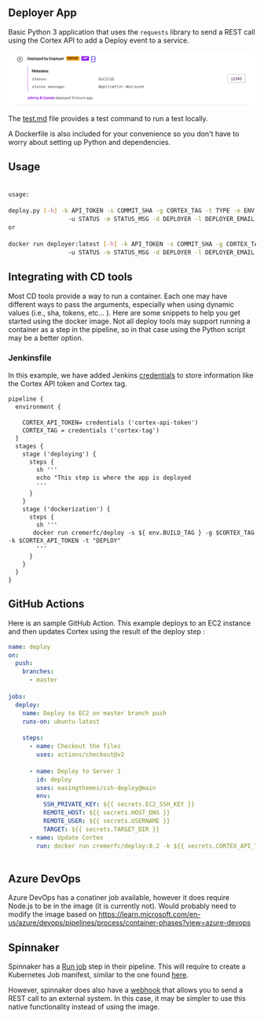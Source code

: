 ## Deployer App

Basic Python 3 application that uses the `requests` library to send a REST call using the Cortex API to add a Deploy event to a service.

![Deploy Event](img/deploy-event.png)

The [test.md](test.md) file provides a test command to run a test locally.

A Dockerfile is also included for your convenience so you don't have to worry about setting up Python and dependencies.

## Usage

```bash

usage: 

deploy.py [-h] -k API_TOKEN -s COMMIT_SHA -g CORTEX_TAG -t TYPE -e ENV
                 -u STATUS -m STATUS_MSG -d DEPLOYER -l DEPLOYER_EMAIL
or

docker run deployer:latest [-h] -k API_TOKEN -s COMMIT_SHA -g CORTEX_TAG -t TYPE -e ENV
                 -u STATUS -m STATUS_MSG -d DEPLOYER -l DEPLOYER_EMAIL
```

## Integrating with CD tools

Most CD tools provide a way to run a container. Each one may have different ways to pass the arguments, especially when using dynamic values (i.e., sha, tokens, etc... ). Here are some snippets to help you get started using the docker image. Not all deploy tools may support running a container as a step in the pipeline, so in that case using the Python script may be a better option.

### Jenkinsfile

In this example, we have added Jenkins [credentials](https://www.jenkins.io/doc/book/using/using-credentials/) to store information like the Cortex API token and Cortex tag.

```shell
pipeline {
  environment {

    CORTEX_API_TOKEN= credentials ('cortex-api-token')
    CORTEX_TAG = credentials ('cortex-tag')
  }
  stages {
    stage ('deploying') {
      steps {
        sh '''
        echo "This step is where the app is deployed
        '''
      }
    }
    stage ('dockerization') {
      steps {
        sh '''
       docker run cremerfc/deploy -s ${ env.BUILD_TAG } -g $CORTEX_TAG -k $CORTEX_API_TOKEN -t "DEPLOY"
        '''
      }
    }
  }
}
```

## GitHub Actions

Here is an sample GitHub Action. This example deploys to an EC2 instance and then updates Cortex using the result of the deploy step :

```yaml
name: deploy
on:
  push:
    branches:
      - master

jobs:
  deploy:
    name: Deploy to EC2 on master branch push
    runs-on: ubuntu-latest

    steps:
      - name: Checkout the files
        uses: actions/checkout@v2

      - name: Deploy to Server 1
        id: deploy
        uses: easingthemes/ssh-deploy@main
        env:
          SSH_PRIVATE_KEY: ${{ secrets.EC2_SSH_KEY }}
          REMOTE_HOST: ${{ secrets.HOST_DNS }}
          REMOTE_USER: ${{ secrets.USERNAME }}
          TARGET: ${{ secrets.TARGET_DIR }}
      - name: Update Cortex
        run: docker run cremerfc/deploy:0.2 -k ${{ secrets.CORTEX_API_TOKEN }} -s ${{ github.sha }} -d "GitHub Actions" -g ${{ secrets.CORTEX_TAG}} -t "DEPLOY" -e Prod -u ${{ steps.deploy.outcome }} -l email@example.com -m "Trying this"
  


```

## Azure DevOps

Azure DevOps has a conatiner job available, however it does require Node.js to be in the image (it is currently not). Would probably need to modify the image based on https://learn.microsoft.com/en-us/azure/devops/pipelines/process/container-phases?view=azure-devops

## Spinnaker

Spinnaker has a [Run job](https://spinnaker.io/docs/reference/pipeline/stages/#run-job) step in their pipeline. This will require to create a Kubernetes Job manifest, similar to the one found [here](https://docs.liquibase.com/workflows/liquibase-community/using-the-run-job-pipeline-stage-with-spinnaker.html).

However, spinnaker does also have a [webhook](https://spinnaker.io/docs/reference/pipeline/stages/#webhook) that allows you to send a REST call to an external system. In this case, it may be simpler to use this native functionality instead of using the image.
